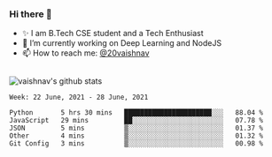 ### Hi there 👋

<!--
**vaishnav-197/vaishnav-197** is a ✨ _special_ ✨ repository because its `README.md` (this file) appears on your GitHub profile.

Here are some ideas to get you started:
-->

- ✨ I am B.Tech CSE student and a Tech Enthusiast
- 🔭 I’m currently working on Deep Learning and NodeJS
- 📫 How to reach me: [@20vaishnav](https://twitter.com/20vaishnav)


<img src="https://github.com/vaishnav-197/vaishnav-197/blob/main/images/stat.svg" alt=""/>


![vaishnav's github stats](https://github-readme-stats.vercel.app/api?username=vaishnav-197&show_icons=true&theme=dark&count_private=true)



<!--START_SECTION:waka-->
```text
Week: 22 June, 2021 - 28 June, 2021

Python       5 hrs 30 mins   ██████████████████████░░░   88.04 % 
JavaScript   29 mins         ██░░░░░░░░░░░░░░░░░░░░░░░   07.78 % 
JSON         5 mins          ▒░░░░░░░░░░░░░░░░░░░░░░░░   01.37 % 
Other        4 mins          ▒░░░░░░░░░░░░░░░░░░░░░░░░   01.32 % 
Git Config   3 mins          ▒░░░░░░░░░░░░░░░░░░░░░░░░   00.98 % 
```
<!--END_SECTION:waka-->
